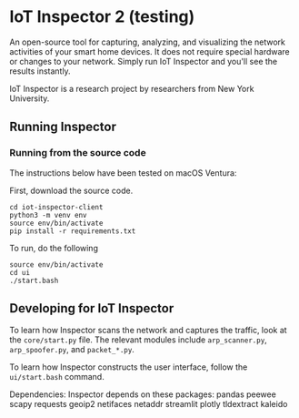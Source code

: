 # IoT Inspector 2 (testing)

An open-source tool for capturing, analyzing, and visualizing the network activities of your smart home devices. It does not require special hardware or changes to your network. Simply run IoT Inspector and you'll see the results instantly.

IoT Inspector is a research project by researchers from New York University.


## Running Inspector

### Running from the source code

The instructions below have been tested on macOS Ventura:

First, download the source code.

```
cd iot-inspector-client
python3 -m venv env
source env/bin/activate
pip install -r requirements.txt
```

To run, do the following

```
source env/bin/activate
cd ui
./start.bash

```

## Developing for IoT Inspector

To learn how Inspector scans the network and captures the traffic, look at the `core/start.py` file. The relevant modules include `arp_scanner.py`, `arp_spoofer.py`, and `packet_*.py`.

To learn how Inspector constructs the user interface, follow the `ui/start.bash` command.

Dependencies: Inspector depends on these packages: pandas peewee scapy requests geoip2 netifaces netaddr streamlit plotly tldextract kaleido
